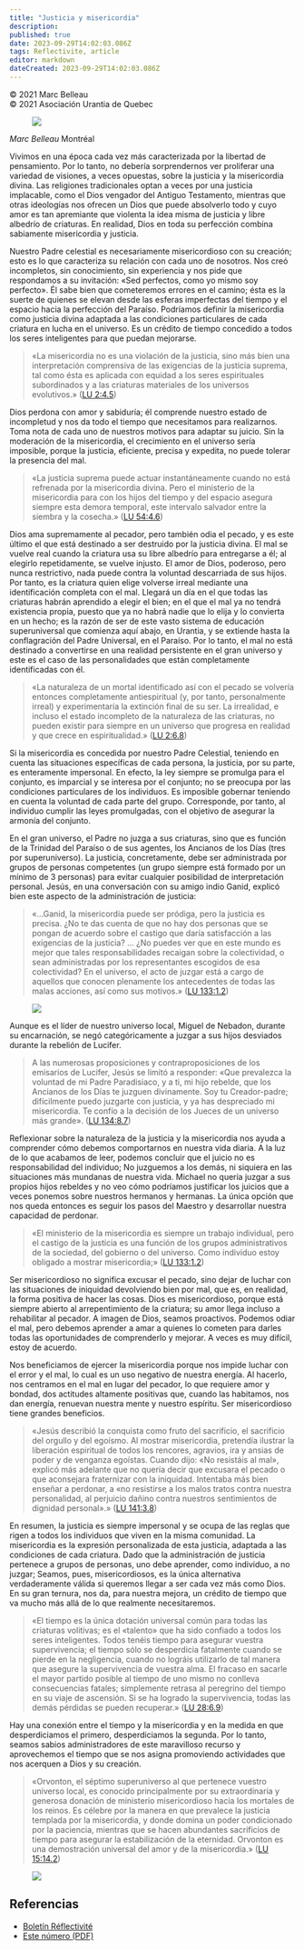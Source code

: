 ```yaml
---
title: "Justicia y misericordia"
description: 
published: true
date: 2023-09-29T14:02:03.086Z
tags: Reflectivite, article
editor: markdown
dateCreated: 2023-09-29T14:02:03.086Z
---
```


<p class="v-card v-sheet theme--light grey lighten-3 px-2">© 2021 Marc Belleau<br>© 2021 Asociación Urantia de Quebec</p>


<figure id="Figure_3" class="image urantiapedia image-style-align-left">
<img src="/image/article/Reflectivite/Marc_Belleau.jpg">
</figure>

_Marc Belleau_
Montréal

Vivimos en una época cada vez más caracterizada por la libertad de pensamiento. Por lo tanto, no debería sorprendernos ver proliferar una variedad de visiones, a veces opuestas, sobre la justicia y la misericordia divina. Las religiones tradicionales optan a veces por una justicia implacable, como el Dios vengador del Antiguo Testamento, mientras que otras ideologías nos ofrecen un Dios que puede absolverlo todo y cuyo amor es tan apremiante que violenta la idea misma de justicia y libre albedrío de criaturas. En realidad, Dios en toda su perfección combina sabiamente misericordia y justicia.

Nuestro Padre celestial es necesariamente misericordioso con su creación; esto es lo que caracteriza su relación con cada uno de nosotros. Nos creó incompletos, sin conocimiento, sin experiencia y nos pide que respondamos a su invitación: «Sed perfectos, como yo mismo soy perfecto». Él sabe bien que cometeremos errores en el camino; ésta es la suerte de quienes se elevan desde las esferas imperfectas del tiempo y el espacio hacia la perfección del Paraíso. Podríamos definir la misericordia como justicia divina adaptada a las condiciones particulares de cada criatura en lucha en el universo. Es un crédito de tiempo concedido a todos los seres inteligentes para que puedan mejorarse.
<br style="clear:both;"/>

> «La misericordia no es una violación de la justicia, sino más bien una interpretación comprensiva de las exigencias de la justicia suprema, tal como ésta es aplicada con equidad a los seres espirituales subordinados y a las criaturas materiales de los universos evolutivos.» ([LU 2:4.5](/es/The_Urantia_Book/2#p4_5))

Dios perdona con amor y sabiduría; él comprende nuestro estado de incompletud y nos da todo el tiempo que necesitamos para realizarnos. Toma nota de cada uno de nuestros motivos para adaptar su juicio. Sin la moderación de la misericordia, el crecimiento en el universo sería imposible, porque la justicia, eficiente, precisa y expedita, no puede tolerar la presencia del mal.

> «La justicia suprema puede actuar instantáneamente cuando no está refrenada por la misericordia divina. Pero el ministerio de la misericordia para con los hijos del tiempo y del espacio asegura siempre esta demora temporal, este intervalo salvador entre la siembra y la cosecha.» ([LU 54:4.6](/es/The_Urantia_Book/54#p4_6))

Dios ama supremamente al pecador, pero también odia el pecado, y es este último el que está destinado a ser destruido por la justicia divina. El mal se vuelve real cuando la criatura usa su libre albedrío para entregarse a él; al elegirlo repetidamente, se vuelve injusto. El amor de Dios, poderoso, pero nunca restrictivo, nada puede contra la voluntad descarriada de sus hijos. Por tanto, es la criatura quien elige volverse irreal mediante una identificación completa con el mal. Llegará un día en el que todas las criaturas habrán aprendido a elegir el bien; en el que el mal ya no tendrá existencia propia, puesto que ya no habrá nadie que lo elija y lo convierta en un hecho; es la razón de ser de este vasto sistema de educación superuniversal que comienza aquí abajo, en Urantia, y se extiende hasta la conflagración del Padre Universal, en el Paraíso. Por lo tanto, el mal no está destinado a convertirse en una realidad persistente en el gran universo y este es el caso de las personalidades que están completamente identificadas con él.

> «La naturaleza de un mortal identificado así con el pecado se volvería entonces completamente antiespiritual (y, por tanto, personalmente irreal) y experimentaría la extinción final de su ser. La irrealidad, e incluso el estado incompleto de la naturaleza de las criaturas, no pueden existir para siempre en un universo que progresa en realidad y que crece en espiritualidad.» ([LU 2:6.8](/es/The_Urantia_Book/2#p6_8))

Si la misericordia es concedida por nuestro Padre Celestial, teniendo en cuenta las situaciones específicas de cada persona, la justicia, por su parte, es enteramente impersonal. En efecto, la ley siempre se promulga para el conjunto, es imparcial y se interesa por el conjunto; no se preocupa por las condiciones particulares de los individuos. Es imposible gobernar teniendo en cuenta la voluntad de cada parte del grupo. Corresponde, por tanto, al individuo cumplir las leyes promulgadas, con el objetivo de asegurar la armonía del conjunto.

En el gran universo, el Padre no juzga a sus criaturas, sino que es función de la Trinidad del Paraíso o de sus agentes, los Ancianos de los Días (tres por superuniverso). La justicia, concretamente, debe ser administrada por grupos de personas competentes (un grupo siempre está formado por un mínimo de 3 personas) para evitar cualquier posibilidad de interpretación personal. Jesús, en una conversación con su amigo indio Ganid, explicó bien este aspecto de la administración de justicia:

> «...Ganid, la misericordia puede ser pródiga, pero la justicia es precisa. ¿No te das cuenta de que no hay dos personas que se pongan de acuerdo sobre el castigo que daría satisfacción a las exigencias de la justicia? ... ¿No puedes ver que en este mundo es mejor que tales responsabilidades recaigan sobre la colectividad, o sean administradas por los representantes escogidos de esa colectividad? En el universo, el acto de juzgar está a cargo de aquellos que conocen plenamente los antecedentes de todas las malas acciones, así como sus motivos.» ([LU 133:1.2](/es/The_Urantia_Book/133#p1_2))

<figure id="Figure_4" class="image urantiapedia">
<img src="/image/article/Reflectivite/2021_07/001.jpg">
</figure>

Aunque es el líder de nuestro universo local, Miguel de Nebadon, durante su encarnación, se negó categóricamente a juzgar a sus hijos desviados durante la rebelión de Lucifer.

> A las numerosas proposiciones y contraproposiciones de los emisarios de Lucifer, Jesús se limitó a responder: «Que prevalezca la voluntad de mi Padre Paradisiaco, y a ti, mi hijo rebelde, que los Ancianos de los Días te juzguen divinamente. Soy tu Creador-padre; difícilmente puedo juzgarte con justicia, y ya has despreciado mi misericordia. Te confío a la decisión de los Jueces de un universo más grande». ([LU 134:8.7](/es/The_Urantia_Book/134#p8_7))

Reflexionar sobre la naturaleza de la justicia y la misericordia nos ayuda a comprender cómo debemos comportarnos en nuestra vida diaria. A la luz de lo que acabamos de leer, podemos concluir que el juicio no es responsabilidad del individuo; No juzguemos a los demás, ni siquiera en las situaciones más mundanas de nuestra vida. Michael no quería juzgar a sus propios hijos rebeldes y no veo cómo podríamos justificar los juicios que a veces ponemos sobre nuestros hermanos y hermanas. La única opción que nos queda entonces es seguir los pasos del Maestro y desarrollar nuestra capacidad de perdonar.

> «El ministerio de la misericordia es siempre un trabajo individual, pero el castigo de la justicia es una función de los grupos administrativos de la sociedad, del gobierno o del universo. Como individuo estoy obligado a mostrar misericordia;» ([LU 133:1.2](/es/The_Urantia_Book/133#p1_2))

Ser misericordioso no significa excusar el pecado, sino dejar de luchar con las situaciones de iniquidad devolviendo bien por mal, que es, en realidad, la forma positiva de hacer las cosas. Dios es misericordioso, porque está siempre abierto al arrepentimiento de la criatura; su amor llega incluso a rehabilitar al pecador. A imagen de Dios, seamos proactivos. Podemos odiar el mal, pero debemos aprender a amar a quienes lo cometen para darles todas las oportunidades de comprenderlo y mejorar. A veces es muy difícil, estoy de acuerdo.

Nos beneficiamos de ejercer la misericordia porque nos impide luchar con el error y el mal, lo cual es un uso negativo de nuestra energía. Al hacerlo, nos centramos en el mal en lugar del pecador, lo que requiere amor y bondad, dos actitudes altamente positivas que, cuando las habitamos, nos dan energía, renuevan nuestra mente y nuestro espíritu. Ser misericordioso tiene grandes beneficios.

> «Jesús describió la conquista como fruto del sacrificio, el sacrificio del orgullo y del egoísmo. Al mostrar misericordia, pretendía ilustrar la liberación espiritual de todos los rencores, agravios, ira y ansias de poder y de venganza egoístas. Cuando dijo: «No resistáis al mal», explicó más adelante que no quería decir que excusara el pecado o que aconsejara fraternizar con la iniquidad. Intentaba más bien enseñar a perdonar, a «no resistirse a los malos tratos contra nuestra personalidad, al perjuicio dañino contra nuestros sentimientos de dignidad personal».» ([LU 141:3.8](/es/The_Urantia_Book/141#p3_8))

En resumen, la justicia es siempre impersonal y se ocupa de las reglas que rigen a todos los individuos que viven en la misma comunidad. La misericordia es la expresión personalizada de esta justicia, adaptada a las condiciones de cada criatura. Dado que la administración de justicia pertenece a grupos de personas, uno debe aprender, como individuo, a no juzgar; Seamos, pues, misericordiosos, es la única alternativa verdaderamente válida si queremos llegar a ser cada vez más como Dios. En su gran ternura, nos da, para nuestra mejora, un crédito de tiempo que va mucho más allá de lo que realmente necesitaremos.

> «El tiempo es la única dotación universal común para todas las criaturas volitivas; es el «talento» que ha sido confiado a todos los seres inteligentes. Todos tenéis tiempo para asegurar vuestra supervivencia; el tiempo sólo se desperdicia fatalmente cuando se pierde en la negligencia, cuando no lográis utilizarlo de tal manera que asegure la supervivencia de vuestra alma. El fracaso en sacarle el mayor partido posible al tiempo de uno mismo no conlleva consecuencias fatales; simplemente retrasa al peregrino del tiempo en su viaje de ascensión. Si se ha logrado la supervivencia, todas las demás pérdidas se pueden recuperar.» ([LU 28:6.9](/es/The_Urantia_Book/28#p6_9))

Hay una conexión entre el tiempo y la misericordia y en la medida en que desperdiciamos el primero, desperdiciamos la segunda. Por lo tanto, seamos sabios administradores de este maravilloso recurso y aprovechemos el tiempo que se nos asigna promoviendo actividades que nos acerquen a Dios y su creación.

> «Orvonton, el séptimo superuniverso al que pertenece vuestro universo local, es conocido principalmente por su extraordinaria y generosa donación de ministerio misericordioso hacia los mortales de los reinos. Es célebre por la manera en que prevalece la justicia templada por la misericordia, y donde domina un poder condicionado por la paciencia, mientras que se hacen abundantes sacrificios de tiempo para asegurar la estabilización de la eternidad. Orvonton es una demostración universal del amor y de la misericordia.» ([LU 15:14.2](/es/The_Urantia_Book/15#p14_2))

<figure id="Figure_6" class="image urantiapedia">
<img src="/image/article/Reflectivite/2021_07/002.jpg">
</figure>

## Referencias

- [Boletín Réflectivité](https://www.urantia-quebec.ca/publications/reflectivite)
- [Este número (PDF)](https://urantia-quebec.s3.ca-central-1.amazonaws.com/documents/Reflectivite/Reflectivite-Special-ete-2021.pdf)

